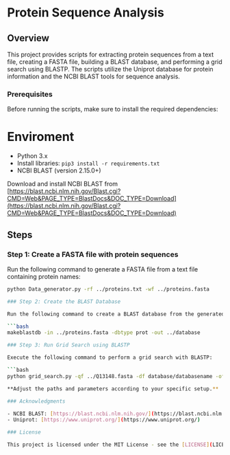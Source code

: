 # Protein Sequence Analysis

## Overview

This project provides scripts for extracting protein sequences from a text file, creating a FASTA file, building a BLAST database, and performing a grid search using BLASTP. The scripts utilize the Uniprot database for protein information and the NCBI BLAST tools for sequence analysis.

### Prerequisites

Before running the scripts, make sure to install the required dependencies:

# Enviroment
- Python 3.x
- Install libraries: `pip3 install -r requirements.txt`
- NCBI BLAST (version 2.15.0+)

Download and install NCBI BLAST from [https://blast.ncbi.nlm.nih.gov/Blast.cgi?CMD=Web&PAGE_TYPE=BlastDocs&DOC_TYPE=Download](https://blast.ncbi.nlm.nih.gov/Blast.cgi?CMD=Web&PAGE_TYPE=BlastDocs&DOC_TYPE=Download)

## Steps

### Step 1: Create a FASTA file with protein sequences

Run the following command to generate a FASTA file from a text file containing protein names:

```bash
python Data_generator.py -rf ../proteins.txt -wf ../proteins.fasta

### Step 2: Create the BLAST Database

Run the following command to create a BLAST database from the generated FASTA file:

```bash
makeblastdb -in ../proteins.fasta -dbtype prot -out ../database

### Step 3: Run Grid Search using BLASTP

Execute the following command to perform a grid search with BLASTP:

```bash
python grid_search.py -qf ../Q13148.fasta -df database/databasename -of ../results/ -bf ../ncbi-blast-2.15.0+/bin/blastp -e 1.5

**Adjust the paths and parameters according to your specific setup.**

### Acknowledgments

- NCBI BLAST: [https://blast.ncbi.nlm.nih.gov/](https://blast.ncbi.nlm.nih.gov/)
- Uniprot: [https://www.uniprot.org/](https://www.uniprot.org/)

### License

This project is licensed under the MIT License - see the [LICENSE](LICENSE) file for details.
